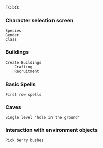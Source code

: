 
TODO:

### Character selection screen
    Species
    Gender
    Class
### Buildings
    Create Buildings
        Crafting
        Recruitment
### Basic Spells
    First row spells
### Caves
    Single level "hole in the ground"
### Interaction with environment objects
    Pick berry bushes